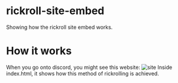 # rickroll-site-embed
Showing how the rickroll site embed works.

# How it works

When you go onto discord, you might see this website:
![site](https://lh3.googleusercontent.com/-JI_xZbwU2Xxw7LxqsoDz0-9Lt-5absDzCGh6wtrZRrdBV2xXgNngGUu-vk-rZZBlrMT=s85)
Inside index.html, it shows how this method of rickrolling is achieved.
